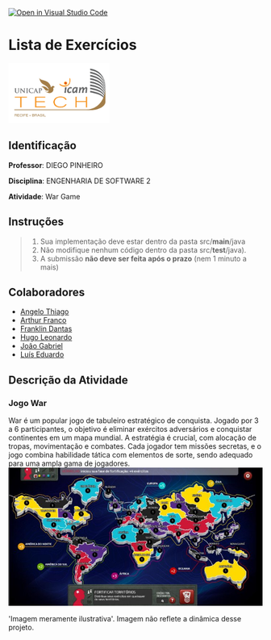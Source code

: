 [![Open in Visual Studio Code](https://classroom.github.com/assets/open-in-vscode-718a45dd9cf7e7f842a935f5ebbe5719a5e09af4491e668f4dbf3b35d5cca122.svg)](https://classroom.github.com/online_ide?assignment_repo_id=11586829&assignment_repo_type=AssignmentRepo)
# Lista de Exercícios
<img src="assets/images/Unicap_Icam_Tech-01.png" alt="drawing" width="200"/>

## Identificação
**Professor**: DIEGO PINHEIRO

**Disciplina**:  ENGENHARIA DE SOFTWARE 2

**Atividade**: War Game

## Instruções 
> 1. Sua implementação deve estar dentro da pasta src/**main**/java 
> 2. Não modifique nenhum código dentro da pasta src/**test**/java).
> 3. A submissão **não deve ser feita após o prazo** (nem 1 minuto a mais)

## Colaboradores
- [Angelo Thiago](https://github.com/Angelogmc)
- [Arthur Franco](https://github.com/ArthurF36)
- [Franklin Dantas](https://github.com/Franklin-Dantas)
- [Hugo Leonardo](https://github.com/EclipseHugs)
- [João Gabriel](https://github.com/Gabrielabsalao24)
- [Luís Eduardo](https://github.com/LEDHU)

## Descrição da Atividade
### Jogo War
War é um popular jogo de tabuleiro estratégico de conquista. 
Jogado por 3 a 6 participantes, o objetivo é eliminar exércitos adversários
e conquistar continentes em um mapa mundial. 
A estratégia é crucial, com alocação de tropas, movimentação e combates. 
Cada jogador tem missões secretas, e o jogo combina habilidade tática com elementos de sorte, 
sendo adequado para uma ampla gama de jogadores.
<img src="assets/images/mapWar.jpg" alt="drawing" width="1000"/>

'Imagem meramente ilustrativa'. Imagem não reflete a dinâmica desse projeto.
